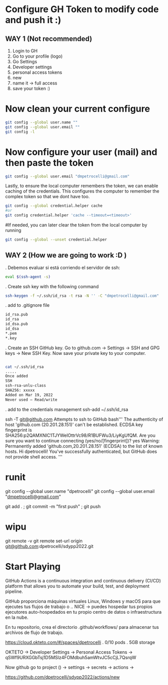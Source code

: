 # Configure GH Token to modify code and push it :)

## WAY 1 (Not recommended)
1. Login to GH 
2. Go to your profile (logo)
3. Go Settings
4. Developer settings
5. personal access tokens
6. new
7. name it -> full access
8. save your token :) 

# Now clean your current configure
```bash
git config --global user.name ""
git config --global user.email ""
git config -l
```
# Now configure your user (mail) and then paste the token
```bash
git config --global user.email "dmpetrocelli@gmail.com"
```

Lastly, to ensure the local computer remembers the token, we can enable caching of the credentials. This configures the computer to remember the complex token so that we dont have too.
```bash
git config --global credential.helper cache
#or 
git config credential.helper 'cache --timeout=<timeout>'
```
#If needed, you can later clear the token from the local computer by running
```bash
git config --global --unset credential.helper
```
## WAY 2 (How we are going to work :D )

. Debemos evaluar si está corriendo el servidor de ssh:
```bash
eval $(ssh-agent -s)
```

. Create ssh key with the following command
```bash
ssh-keygen -f ~/.ssh/id_rsa -t rsa -N '' -C "dmpetrocelli@gmail.com"
```

. add to .gitignore file
```bash
id_rsa.pub
id_rsa
id_dsa.pub
id_dsa
*.pem
*.key
```

. Create an SSH GitHub key. Go to github.com → Settings → SSH and GPG keys → New SSH Key. Now save your private key to your computer.
```bash

cat ~/.ssh/id_rsa
.....
Once added 
SSH
ssh-rsa-unlu-class
SHA256: xxxxx
Added on Mar 19, 2022
Never used — Read/write
```
. add to the credentials management
ssh-add ~/.ssh/id_rsa 

ssh -T git@github.com
Attempts to ssh to GitHub
bash'''
The authenticity of host 'github.com (20.201.28.151)' can't be established.
ECDSA key fingerprint is SHA256:p2QAMXNIC1TJYWeIOttrVc98/R1BUFWu3/LiyKgUfQM.
Are you sure you want to continue connecting (yes/no/[fingerprint])? yes
Warning: Permanently added 'github.com,20.201.28.151' (ECDSA) to the list of known hosts.
Hi dpetrocelli! You've successfully authenticated, but GitHub does not provide shell access.
'''
# runit
git config --global user.name "dpetrocelli"
git config --global user.email "dmpetrocelli@gmail.com"

git add . ; git commit -m "first push" ; git push



# wipu
git remote -v
git remote set-url origin git@github.com:dpetrocelli/sdypp2022.git

# Start Playing
GitHub Actions is a continuous integration and continuous delivery (CI/CD) platform that allows you to automate your build, test, and deployment pipeline.

GitHub proporciona máquinas virtuales Linux, Windows y macOS para que ejecutes tus flujos de trabajo o ..
NICE ->  puedes hospedar tus propios ejecutores auto-hospedados en tu propio centro de datos o infraestructura en la nube.

En tu repositorio, crea el directorio .github/workflows/ para almacenar tus archivos de flujo de trabajo.

https://cloud.okteto.com/#/spaces/dpetrocelli
. 0/10 pods
. 5GB storage

OKTETO -> Developer Settings -> Personal Access Tokens -> qSWf9URXGGbTsj1D5MSlz4FOMdbuh5amWtvJC5cCjL7QsrqW

Now github go to project () -> settings ->  secrets -> actions -> 

https://github.com/dpetrocelli/sdypp2022/actions/new